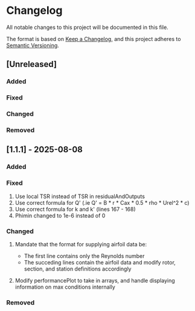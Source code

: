 # Changelog

All notable changes to this project will be documented in this file.

The format is based on [Keep a Changelog](https://keepachangelog.com/en/1.1.0/),
and this project adheres to [Semantic Versioning](https://semver.org/spec/v2.0.0.html).

## \[Unreleased]

### Added



### Fixed



### Changed



### Removed



## \[1.1.1] - 2025-08-08

### Added



### Fixed

1. Use local TSR instead of TSR in residualAndOutputs
2. Use correct formula for Q' (.ie Q' = B \* r \* Cax \* 0.5 \* rho \* Urel^2 \* c)
3. Use correct formula for k and k' (lines 167 - 168)
4. Phimin changed to 1e-6 instead of 0

### Changed

1. Mandate that the format for supplying airfoil data be:

   * The first line contains only the Reynolds number
   * The succeding lines contain the airfoil data
     and modify rotor, section, and station definitions accordingly

2. Modify performancePlot to take in arrays, and handle displaying information on max conditions internally

### Removed



